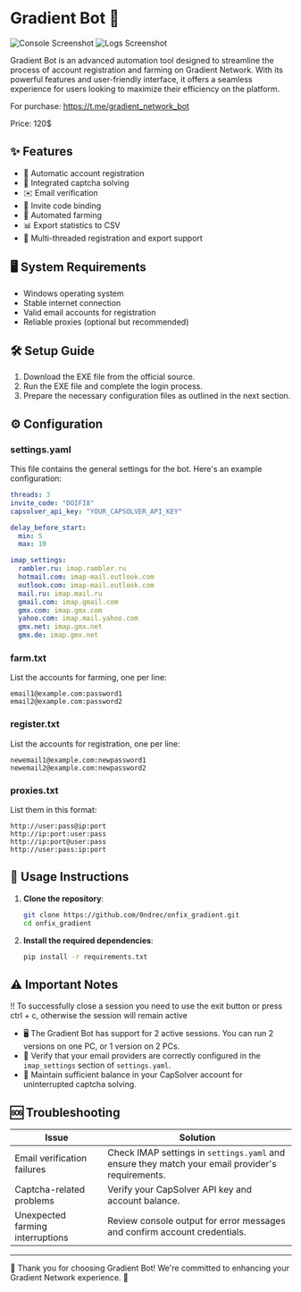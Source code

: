 # Gradient Bot 🤖

![Console Screenshot](./images/console.png)
![Logs Screenshot](./images/logs.png)

Gradient Bot is an advanced automation tool designed to streamline the process of account registration and farming on Gradient Network. With its powerful features and user-friendly interface, it offers a seamless experience for users looking to maximize their efficiency on the platform.

For purchase: https://t.me/gradient_network_bot

Price: 120$

## ✨ Features

- 🔐 Automatic account registration
- 🧩 Integrated captcha solving
- ✉️ Email verification
- 🔗 Invite code binding
- 🌾 Automated farming
- 📊 Export statistics to CSV
- 🚀 Multi-threaded registration and export support

## 🖥️ System Requirements

- Windows operating system
- Stable internet connection
- Valid email accounts for registration
- Reliable proxies (optional but recommended)

## 🛠️ Setup Guide

1. Download the EXE file from the official source.
2. Run the EXE file and complete the login process.
3. Prepare the necessary configuration files as outlined in the next section.

## ⚙️ Configuration

### settings.yaml

This file contains the general settings for the bot. Here's an example configuration:

```yaml
threads: 3
invite_code: "DOIFI8"
capsolver_api_key: "YOUR_CAPSOLVER_API_KEY"

delay_before_start:
  min: 5
  max: 10

imap_settings:
  rambler.ru: imap.rambler.ru
  hotmail.com: imap-mail.outlook.com
  outlook.com: imap-mail.outlook.com
  mail.ru: imap.mail.ru
  gmail.com: imap.gmail.com
  gmx.com: imap.gmx.com
  yahoo.com: imap.mail.yahoo.com
  gmx.net: imap.gmx.net
  gmx.de: imap.gmx.net
```

### farm.txt

List the accounts for farming, one per line:

```
email1@example.com:password1
email2@example.com:password2
```

### register.txt

List the accounts for registration, one per line:

```
newemail1@example.com:newpassword1
newemail2@example.com:newpassword2
```

### proxies.txt

List them in this format:

```
http://user:pass@ip:port
http://ip:port:user:pass
http://ip:port@user:pass
http://user:pass:ip:port
```

## 🚀 Usage Instructions

1. **Clone the repository**:
    ```sh
    git clone https://github.com/0ndrec/onfix_gradient.git
    cd onfix_gradient
    ```
2. **Install the required dependencies**:
    ```sh
    pip install -r requirements.txt
    ```


## ⚠️ Important Notes

!! To successfully close a session you need to use the exit button or press ctrl + c, otherwise the session will remain active

- 🖥️ The Gradient Bot has support for 2 active sessions. You can run 2 versions on one PC, or 1 version on 2 PCs.
- 📧 Verify that your email providers are correctly configured in the `imap_settings` section of `settings.yaml`.
- 🧩 Maintain sufficient balance in your CapSolver account for uninterrupted captcha solving.

## 🆘 Troubleshooting

| Issue | Solution |
|-------|----------|
| Email verification failures | Check IMAP settings in `settings.yaml` and ensure they match your email provider's requirements. |
| Captcha-related problems | Verify your CapSolver API key and account balance. |
| Unexpected farming interruptions | Review console output for error messages and confirm account credentials. |

---

🌟 Thank you for choosing Gradient Bot! We're committed to enhancing your Gradient Network experience. 🌟
